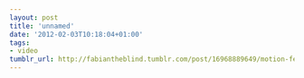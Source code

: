 ```yaml
---
layout: post
title: 'unnamed'
date: '2012-02-03T10:18:04+01:00'
tags:
- video
tumblr_url: http://fabiantheblind.tumblr.com/post/16968889649/motion-feel
---
```

